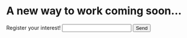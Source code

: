 # A new way to work coming soon...

<form
  action="https://formspree.io/f/xbjqedrr"
  method="POST"
>
  <label>
    Register your interest!
    <input type="email" name="_replyto">
  </label>
  <!-- your other form fields go here -->
  <button type="submit">Send</button>
</form>